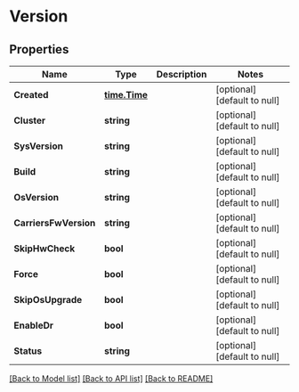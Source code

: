 # Version

## Properties
Name | Type | Description | Notes
------------ | ------------- | ------------- | -------------
**Created** | [**time.Time**](time.Time.md) |  | [optional] [default to null]
**Cluster** | **string** |  | [optional] [default to null]
**SysVersion** | **string** |  | [optional] [default to null]
**Build** | **string** |  | [optional] [default to null]
**OsVersion** | **string** |  | [optional] [default to null]
**CarriersFwVersion** | **string** |  | [optional] [default to null]
**SkipHwCheck** | **bool** |  | [optional] [default to null]
**Force** | **bool** |  | [optional] [default to null]
**SkipOsUpgrade** | **bool** |  | [optional] [default to null]
**EnableDr** | **bool** |  | [optional] [default to null]
**Status** | **string** |  | [optional] [default to null]

[[Back to Model list]](../README.md#documentation-for-models) [[Back to API list]](../README.md#documentation-for-api-endpoints) [[Back to README]](../README.md)


